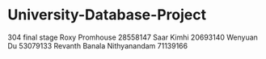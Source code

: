 # University-Database-Project
304 final stage
Roxy Promhouse 28558147
Saar Kimhi 20693140
Wenyuan Du 53079133
Revanth Banala Nithyanandam 71139166
